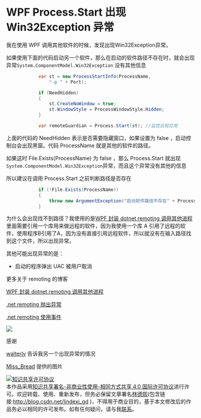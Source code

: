 # WPF Process.Start 出现 Win32Exception 异常

我在使用 WPF 调用其他软件的时候，发现出现Win32Exception异常。

<!--more-->
<!-- CreateTime:2019/12/8 15:11:56 -->

<!-- csdn -->
<div id="toc"></div>

如果使用下面的代码启动另一个软件，那么在启动的软件路径不存在时，就会出现异常`System.ComponentModel.Win32Exception` 没有其他信息

```csharp
	        var st = new ProcessStartInfo(ProcessName,
                "-p " + Port);

            if (NeedHidden)
            {
                st.CreateNoWindow = true;
                st.WindowStyle = ProcessWindowStyle.Hidden;
            }

            var remoteGuardian = Process.Start(st); //监控远程应用
```

上面的代码的 NeedHidden 表示是否需要隐藏窗口，如果设置为 false ，启动控制台会出现黑窗。代码 ProcessName 就是其他的软件的路径。

如果这时 File.Exists(ProcessName) 为 false ，那么 Process.Start 就出现`System.ComponentModel.Win32Exception`异常，而且这个异常没有其他的信息

所以建议在调用 Process.Start 之前判断路径是否存在

```csharp
	        if (!File.Exists(ProcessName))
            {
                throw new ArgumentException("启动软件路径不存在" + ProcessName);
            }
```

为什么会出现找不到路径？我使用的是[WPF 封装 dotnet remoting 调用其他进程](https://blog.lindexi.com/post/WPF-%E5%B0%81%E8%A3%85-dotnet-remoting-%E8%B0%83%E7%94%A8%E5%85%B6%E4%BB%96%E8%BF%9B%E7%A8%8B.html )里面需要引用一个库用来做远程的软件，因为我使用一个库 A 引用了远程的软件，使用程序B引用了A，因为没有直接引用远程软件，所以就没有在输入路径找到这个文件，所以出现异常。

其他可能出现异常的是：

 - 启动的程序弹出 UAC 被用户取消

更多关于 remoting 的博客

[WPF 封装 dotnet remoting 调用其他进程](https://blog.lindexi.com/post/WPF-%E5%B0%81%E8%A3%85-dotnet-remoting-%E8%B0%83%E7%94%A8%E5%85%B6%E4%BB%96%E8%BF%9B%E7%A8%8B.html )

[.net remoting 抛出异常](https://lindexi.gitee.io/post/.net-remoting-%E6%8A%9B%E5%87%BA%E5%BC%82%E5%B8%B8.html )

[.net remoting 使用事件](https://lindexi.gitee.io/post/.net-remoting-%E4%BD%BF%E7%94%A8%E4%BA%8B%E4%BB%B6.html )

![](https://i.loli.net/2018/04/08/5aca001656bdd.jpg)

感谢

[walterlv](https://walterlv.github.io/) 告诉我另一个出现异常的情况

[Miss_Bread](https://blog.csdn.net/miss_bread ) 提供的图片

<a rel="license" href="http://creativecommons.org/licenses/by-nc-sa/4.0/"><img alt="知识共享许可协议" style="border-width:0" src="https://licensebuttons.net/l/by-nc-sa/4.0/88x31.png" /></a><br />本作品采用<a rel="license" href="http://creativecommons.org/licenses/by-nc-sa/4.0/">知识共享署名-非商业性使用-相同方式共享 4.0 国际许可协议</a>进行许可。欢迎转载、使用、重新发布，但务必保留文章署名[林德熙](http://blog.csdn.net/lindexi_gd)(包含链接:http://blog.csdn.net/lindexi_gd )，不得用于商业目的，基于本文修改后的作品务必以相同的许可发布。如有任何疑问，请与我[联系](mailto:lindexi_gd@163.com)。
